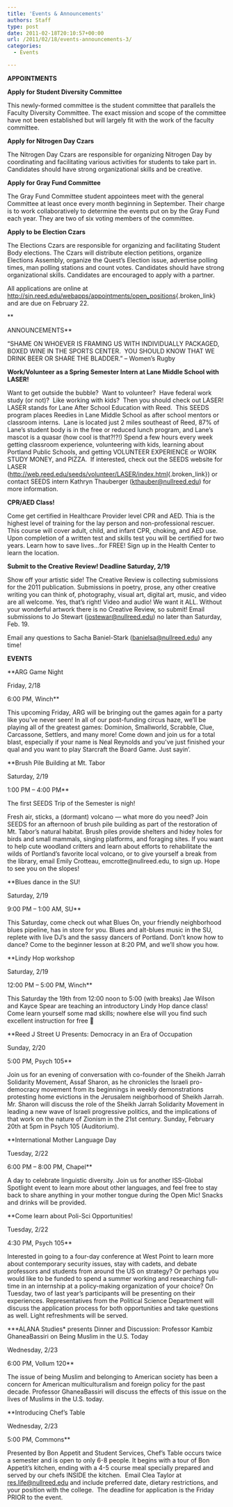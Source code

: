 ```yaml
---
title: 'Events & Announcements'
authors: Staff
type: post
date: 2011-02-18T20:10:57+00:00
url: /2011/02/18/events-announcements-3/
categories:
  - Events

---
```

**APPOINTMENTS**

**Apply for Student Diversity Committee**
  
This newly-formed committee is the student committee that parallels the Faculty Diversity Committee. The exact mission and scope of the committee have not been established but will largely fit with the work of the faculty committee.

**Apply for Nitrogen Day Czars**
  
The Nitrogen Day Czars are responsible for organizing Nitrogen Day by coordinating and facilitating various activities for students to take part in.  Candidates should have strong organizational skills and be creative.

**Apply for Gray Fund Committee**
  
The Gray Fund Committee student appointees meet with the general Committee at least once every month beginning in September. Their charge is to work collaboratively to determine the events put on by the Gray Fund each year. They are two of six voting members of the committee.

**Apply to be Election Czars**
  
The Elections Czars are responsible for organizing and facilitating Student Body elections. The Czars will distribute election petitions, organize Elections Assembly, organize the Quest’s Election issue, advertise polling times, man polling stations and count votes. Candidates should have strong organizational skills. Candidates are encouraged to apply with a partner.

All applications are online at <http://sin.reed.edu/webapps/appointments/open_positions>{.broken_link} and are due on February 22.
  
**
  
ANNOUNCEMENTS**

“SHAME ON WHOEVER IS FRAMING US WITH INDIVIDUALLY PACKAGED, BOXED WINE IN THE SPORTS CENTER.  YOU SHOULD KNOW THAT WE DRINK BEER OR SHARE THE BLADDER.” &#8211; Women’s Rugby

**Work/Volunteer as a Spring Semester Intern at Lane Middle School with LASER!**
  
Want to get outside the bubble?  Want to volunteer?  Have federal work study (or not)?  Like working with kids?  Then you should check out LASER!  LASER stands for Lane After School Education with Reed.  This SEEDS program places Reedies in Lane Middle School as after school mentors or classroom interns.  Lane is located just 2 miles southeast of Reed, 87% of Lane&#8217;s student body is in the free or reduced lunch program, and Lane&#8217;s mascot is a quasar (how cool is that?!?!) Spend a few hours every week getting classroom experience, volunteering with kids, learning about Portland Public Schools, and getting VOLUNTEER EXPERIENCE or WORK STUDY MONEY, and PIZZA.  If interested, check out the SEEDS website for LASER (<http://web.reed.edu/seeds/volunteer/LASER/index.html>{.broken_link}) or contact SEEDS intern Kathryn Thauberger ([&#x6b;&#x74;&#x68;&#x61;&#x75;&#x62;&#x65;&#x72;&#x40;<span class="oe_displaynone">null</span>&#x72;&#x65;&#x65;&#x64;&#x2e;&#x65;&#x64;&#x75;][1]) for more information.

**CPR/AED Class!**
  
Come get certified in Healthcare Provider level CPR and AED. Thia is the highest level of training for the lay person and non-professional rescuer. This course will cover adult, child, and infant CPR, choking, and AED use. Upon completion of a written test and skills test you will be certified for two years. Learn how to save lives&#8230;for FREE! Sign up in the Health Center to learn the location.

**Submit to the Creative Review! Deadline Saturday, 2/19** 
  
Show off your artistic side! The Creative Review is collecting submissions for the 2011 publication. Submissions in poetry, prose, any other creative writing you can think of, photography, visual art, digital art, music, and video are all welcome. Yes, that&#8217;s right! Video and audio! We want it ALL. Without your wonderful artwork there is no Creative Review, so submit! Email submissions to Jo Stewart ([&#x6a;&#x6f;&#x73;&#x74;&#x65;&#x77;&#x61;&#x72;&#x40;<span class="oe_displaynone">null</span>&#x72;&#x65;&#x65;&#x64;&#x2e;&#x65;&#x64;&#x75;][2]) no later than Saturday, Feb. 19.

Email any questions to Sacha Baniel-Stark ([&#x62;&#x61;&#x6e;&#x69;&#x65;&#x6c;&#x73;&#x61;&#x40;<span class="oe_displaynone">null</span>&#x72;&#x65;&#x65;&#x64;&#x2e;&#x65;&#x64;&#x75;][3]) any time!

**EVENTS**

**ARG Game Night
  
Friday, 2/18
  
6:00 PM, Winch**
  
This upcoming Friday, ARG will be bringing out the games again for a party like you&#8217;ve never seen! In all of our post-funding circus haze, we&#8217;ll be playing all of the greatest games: Dominion, Smallworld, Scrabble, Clue, Carcassone, Settlers, and many more! Come down and join us for a total blast, especially if your name is Neal Reynolds and you&#8217;ve just finished your qual and you want to play Starcraft the Board Game. Just sayin’.

**Brush Pile Building at Mt. Tabor
  
Saturday, 2/19
  
1:00 PM – 4:00 PM**
  
The first SEEDS Trip of the Semester is nigh!
  
Fresh air, sticks, a (dormant) volcano &#8212; what more do you need? Join SEEDS for an afternoon of brush pile building as part of the restoration of Mt. Tabor&#8217;s natural habitat. Brush piles provide shelters and hidey holes for birds and small mammals, singing platforms, and foraging sites. If you want to help cute woodland critters and learn about efforts to rehabilitate the wilds of Portland&#8217;s favorite local volcano, or to give yourself a break from the library, email Emily Crotteau, &#x65;&#x6d;&#x63;&#x72;&#x6f;&#x74;&#x74;&#x65;&#x40;<span class="oe_displaynone">null</span>&#x72;&#x65;&#x65;&#x64;&#x2e;&#x65;&#x64;&#x75;, to sign up. Hope to see you on the slopes!

**Blues dance in the SU!
  
Saturday, 2/19
  
9:00 PM – 1:00 AM, SU**
  
This Saturday, come check out what Blues On, your friendly neighborhood blues pipeline, has in store for you. Blues and alt-blues music in the SU, replete with live DJ&#8217;s and the sassy dancers of Portland. Don&#8217;t know how to dance? Come to the beginner lesson at 8:20 PM, and we&#8217;ll show you how.

**Lindy Hop workshop
  
Saturday, 2/19
  
12:00 PM – 5:00 PM, Winch**
  
This Saturday the 19th from 12:00 noon to 5:00 (with breaks) Jae Wilson and Kayce Spear are teaching an introductory Lindy Hop dance class! Come learn yourself some mad skills; nowhere else will you find such excellent instruction for free 🙂

**Reed J Street U Presents: Democracy in an Era of Occupation
  
Sunday, 2/20
  
5:00 PM, Psych 105**
  
Join us for an evening of conversation with co-founder of the Sheikh Jarrah Solidarity Movement, Assaf Sharon, as he chronicles the Israeli pro-democracy movement from its beginnings in weekly demonstrations protesting home evictions in the Jerusalem neighborhood of Sheikh Jarrah.  Mr. Sharon will discuss the role of the Sheikh Jarrah Solidarity Movement in leading a new wave of Israeli progressive politics, and the implications of that work on the nature of Zionism in the 21st century. Sunday, February 20th at 5pm in Psych 105 (Auditorium).

**International Mother Language Day
  
Tuesday, 2/22
  
6:00 PM – 8:00 PM, Chapel** 
  
A day to celebrate linguistic diversity. Join us for another ISS-Global Spotlight event to learn more about other languages, and feel free to stay back to share anything in your mother tongue during the Open Mic! Snacks and drinks will be provided.

**Come learn about Poli-Sci Opportunities!
  
Tuesday, 2/22
  
4:30 PM, Psych 105**
  
Interested in going to a four-day conference at West Point to learn more about contemporary security issues, stay with cadets, and debate professors and students from around the US on strategy? Or perhaps you would like to be funded to spend a summer working and researching full-time in an internship at a policy-making organization of your choice? On Tuesday, two of last year&#8217;s participants will be presenting on their experiences. Representatives from the Political Science Department will discuss the application process for both opportunities and take questions as well. Light refreshments will be served.

**\*ALANA Studies\* presents Dinner and Discussion: Professor Kambiz GhaneaBassiri on Being Muslim in the U.S. Today
  
Wednesday, 2/23
  
6:00 PM, Vollum 120**
  
The issue of being Muslim and belonging to American society has been a concern for American multiculturalism and foreign policy for the past decade. Professor GhaneaBassiri will discuss the effects of this issue on the lives of Muslims in the U.S. today.

**Introducing Chef’s Table
  
Wednesday, 2/23
  
5:00 PM, Commons**
  
Presented by Bon Appetit and Student Services, Chef’s Table occurs twice a semester and is open to only 6-8 people. It begins with a tour of Bon Appetit’s kitchen, ending with a 4-5 course meal specially prepared and served by our chefs INSIDE the kitchen.  Email Clea Taylor at [&#x72;&#x65;&#x73;&#x2e;&#x6c;&#x69;&#x66;&#x65;&#x40;<span class="oe_displaynone">null</span>&#x72;&#x65;&#x65;&#x64;&#x2e;&#x65;&#x64;&#x75;][4] and include preferred date, dietary restrictions, and your position with the college.  The deadline for application is the Friday PRIOR to the event.

 [1]: mailto:&#x6b;&#x74;&#x68;&#x61;&#x75;&#x62;&#x65;&#x72;&#x40;&#x72;&#x65;&#x65;&#x64;&#x2e;&#x65;&#x64;&#x75;
 [2]: mailto:&#x6a;&#x6f;&#x73;&#x74;&#x65;&#x77;&#x61;&#x72;&#x40;&#x72;&#x65;&#x65;&#x64;&#x2e;&#x65;&#x64;&#x75;
 [3]: mailto:&#x62;&#x61;&#x6e;&#x69;&#x65;&#x6c;&#x73;&#x61;&#x40;&#x72;&#x65;&#x65;&#x64;&#x2e;&#x65;&#x64;&#x75;
 [4]: mailto:&#x72;&#x65;&#x73;&#x2e;&#x6c;&#x69;&#x66;&#x65;&#x40;&#x72;&#x65;&#x65;&#x64;&#x2e;&#x65;&#x64;&#x75;